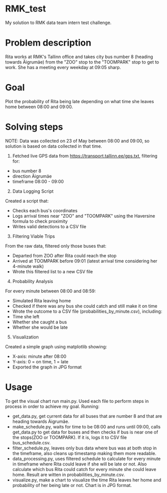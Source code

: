 # RMK_test
My solution to RMK data team intern test challenge.

# Problem description

Rita works at RMK's Tallinn office and takes city bus number 8 (heading towards Äigrumäe) from the "ZOO" stop to the "TOOMPARK" stop to get to work.
She has a meeting every weekday at 09:05 sharp.

# Goal

Plot the probability of Rita being late depending on what time she leaves home between 08:00 and 09:00.

# Solving steps

NOTE: Data was collected on 23 of May between 08:00 and 09:00, so solution is based on data collected in that time.

1. Fetched live GPS data from https://transport.tallinn.ee/gps.txt, filtering for:
  - bus number 8
  - direction Äigrumäe
  - timeframe 08:00 - 09:00

2. Data Logging Script
   
Created a script that:
  - Checks each bus's coordinates
  - Logs arrival times near "ZOO" and "TOOMPARK" using the Haversine formula to check proximity
  - Writes valid detections to a CSV file

3. Filtering Viable Trips

From the raw data, filtered only those buses that:
  - Departed from ZOO after Rita could reach the stop
  - Arrived at TOOMPARK before 09:01 (latest arrival time considering her 4-minute walk)
  - Wrote this filtered list to a new CSV file

4. Probability Analysis

For every minute between 08:00 and 08:59:
  - Simulated Rita leaving home
  - Checked if there was any bus she could catch and still make it on time
  - Wrote the outcome to a CSV file (probabilities_by_minute.csv), including:
  - Time she left
  - Whether she caught a bus
  - Whether she would be late

5. Visualization

Created a simple graph using matplotlib showing:
  - X-axis: minute after 08:00
  - Y-axis: 0 = on time, 1 = late
  - Exported the graph in JPG format

# Usage

To get the visual chart run main.py.
Used each file to perform steps in process in order to achieve my goal.
Running:
  - get_data.py, get current data for all buses that are number 8 and that are heading towards Äigrumäe.
  - make_schedule.py, waits for time to be 08:00 and runs until 09:00, calls get_data.py to get data for buses and then checks if bus is near one of the stops(ZOO or TOOMPARK). If it is, logs it to CSV file bus_schedule.csv.
  - filter_schedule.py, leaves only bus data where bus was at both stop in the timeframe, also cleans up timestamp making them more readable.
  - data_processing.py, uses filtered schedule to calculate for every minute in timeframe where Rita could leave if she will be late or not. Also calculate which bus Rita could catch for every minute she could leave home. Result are witten in probabilities_by_minute.csv.
  - visualize.py, make a chart to visualize the time Rita leaves her home and probability of her being late or not. Chart is in JPG format.
